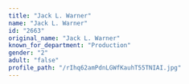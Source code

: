 ```yaml
---
title: "Jack L. Warner"
name: "Jack L. Warner"
id: "2663"
original_name: "Jack L. Warner"
known_for_department: "Production"
gender: "2"
adult: "false"
profile_path: "/rIhq62amPdnLGWfKauhT55TNIAI.jpg"
---
```

